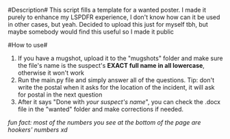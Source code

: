 #Description#
This script fills a template for a wanted poster.
I made it purely to enhance my LSPDFR experience, I don't know how can it be used in other cases, but yeah. 
Decided to upload this just for myself tbh, but maybe somebody would find this useful so I made it public

#How to use#
1. If you have a mugshot, upload it to the "mugshots" folder and make sure the file's name is the suspect's **EXACT full name in all lowercase**, otherwise it won't work
2. Run the main.py file and simply answer all of the questions. Tip: don't write the postal when it asks for the location of the incident, it will ask for postal in the next question
3. After it says "Done with *your suspect's name*", you can check the .docx file in the "wanted" folder and make corrections if needed.



*fun fact: most of the numbers you see at the bottom of the page are hookers' numbers xd*
